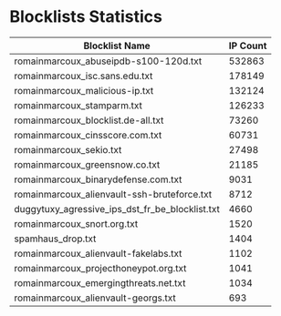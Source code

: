 # Blocklists Statistics
| Blocklist Name | IP Count |
|----|----|
| romainmarcoux_abuseipdb-s100-120d.txt | 532863 |
| romainmarcoux_isc.sans.edu.txt | 178149 |
| romainmarcoux_malicious-ip.txt | 132124 |
| romainmarcoux_stamparm.txt | 126233 |
| romainmarcoux_blocklist.de-all.txt | 73260 |
| romainmarcoux_cinsscore.com.txt | 60731 |
| romainmarcoux_sekio.txt | 27498 |
| romainmarcoux_greensnow.co.txt | 21185 |
| romainmarcoux_binarydefense.com.txt | 9031 |
| romainmarcoux_alienvault-ssh-bruteforce.txt | 8712 |
| duggytuxy_agressive_ips_dst_fr_be_blocklist.txt | 4660 |
| romainmarcoux_snort.org.txt | 1520 |
| spamhaus_drop.txt | 1404 |
| romainmarcoux_alienvault-fakelabs.txt | 1102 |
| romainmarcoux_projecthoneypot.org.txt | 1041 |
| romainmarcoux_emergingthreats.net.txt | 1034 |
| romainmarcoux_alienvault-georgs.txt | 693 |
